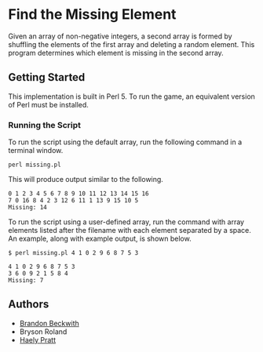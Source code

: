 # Find the Missing Element

Given an array of non-negative integers, a second array is formed by shuffling the elements of the first array and deleting a random element. This program determines which element is missing in the second array.

## Getting Started

This implementation is built in Perl 5. To run the game, an equivalent version of Perl must be installed.

### Running the Script

To run the script using the default array, run the following command in a terminal window.

```
perl missing.pl
```

This will produce output similar to the following.

```
0 1 2 3 4 5 6 7 8 9 10 11 12 13 14 15 16
7 0 16 8 4 2 3 12 6 11 1 13 9 15 10 5
Missing: 14
```

To run the script using a user-defined array, run the command with array elements listed after the filename with each element separated by a space. An example, along with example output, is shown below.

```
$ perl missing.pl 4 1 0 2 9 6 8 7 5 3

4 1 0 2 9 6 8 7 5 3
3 6 0 9 2 1 5 8 4
Missing: 7
```

## Authors

* [Brandon Beckwith](https://github.com/bbeckwi2)
* Bryson Roland
* [Haely Pratt](https://github.com/haelypratt)